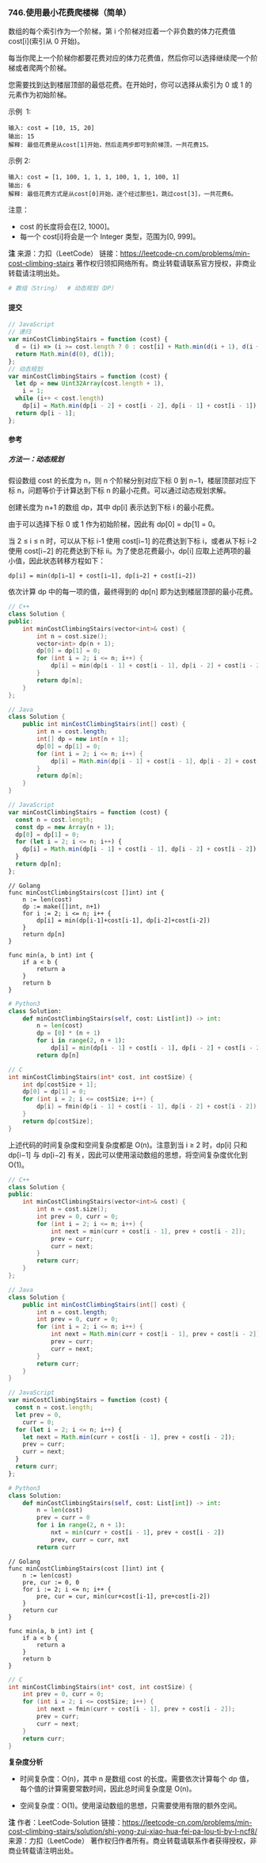 ### 746.使用最小花费爬楼梯（简单）

数组的每个索引作为一个阶梯，第 i 个阶梯对应着一个非负数的体力花费值 cost[i](索引从 0 开始)。

每当你爬上一个阶梯你都要花费对应的体力花费值，然后你可以选择继续爬一个阶梯或者爬两个阶梯。

您需要找到达到楼层顶部的最低花费。在开始时，你可以选择从索引为 0 或 1 的元素作为初始阶梯。

示例  1:

```text
输入: cost = [10, 15, 20]
输出: 15
解释: 最低花费是从cost[1]开始，然后走两步即可到阶梯顶，一共花费15。
```

示例 2:

```text
输入: cost = [1, 100, 1, 1, 1, 100, 1, 1, 100, 1]
输出: 6
解释: 最低花费方式是从cost[0]开始，逐个经过那些1，跳过cost[3]，一共花费6。
```

注意：

- cost 的长度将会在[2, 1000]。
- 每一个 cost[i]将会是一个 Integer 类型，范围为[0, 999]。

**注**
来源：力扣（LeetCode）
链接：https://leetcode-cn.com/problems/min-cost-climbing-stairs
著作权归领扣网络所有。商业转载请联系官方授权，非商业转载请注明出处。

```py
# 数组（String）  # 动态规划（DP）
```

#### 提交

```js
// JavaScript
// 递归
var minCostClimbingStairs = function (cost) {
  d = (i) => (i >= cost.length ? 0 : cost[i] + Math.min(d(i + 1), d(i + 2)));
  return Math.min(d(0), d(1));
};
// 动态规划
var minCostClimbingStairs = function (cost) {
  let dp = new Uint32Array(cost.length + 1),
    i = 1;
  while (i++ < cost.length)
    dp[i] = Math.min(dp[i - 2] + cost[i - 2], dp[i - 1] + cost[i - 1]);
  return dp[i - 1];
};
```

#### 参考

##### 方法一：动态规划

假设数组 cost 的长度为 n，则 n 个阶梯分别对应下标 0 到 n−1，楼层顶部对应下标 n，问题等价于计算达到下标 n 的最小花费。可以通过动态规划求解。

创建长度为 n+1 的数组 dp，其中 dp[i] 表示达到下标 i 的最小花费。

由于可以选择下标 0 或 1 作为初始阶梯，因此有 dp[0] = dp[1] = 0。

当 2 ≤ i ≤ n 时，可以从下标 i-1 使用 cost[i−1] 的花费达到下标 i，或者从下标 i-2 使用 cost[i−2] 的花费达到下标 ii。为了使总花费最小，dp[i] 应取上述两项的最小值，因此状态转移方程如下：

```text
dp[i] = min(dp[i−1] + cost[i−1], dp[i−2] + cost[i−2])
```

依次计算 dp 中的每一项的值，最终得到的 dp[n] 即为达到楼层顶部的最小花费。

```c++
// C++
class Solution {
public:
    int minCostClimbingStairs(vector<int>& cost) {
        int n = cost.size();
        vector<int> dp(n + 1);
        dp[0] = dp[1] = 0;
        for (int i = 2; i <= n; i++) {
            dp[i] = min(dp[i - 1] + cost[i - 1], dp[i - 2] + cost[i - 2]);
        }
        return dp[n];
    }
};
```

```java
// Java
class Solution {
    public int minCostClimbingStairs(int[] cost) {
        int n = cost.length;
        int[] dp = new int[n + 1];
        dp[0] = dp[1] = 0;
        for (int i = 2; i <= n; i++) {
            dp[i] = Math.min(dp[i - 1] + cost[i - 1], dp[i - 2] + cost[i - 2]);
        }
        return dp[n];
    }
}
```

```js
// JavaScript
var minCostClimbingStairs = function (cost) {
  const n = cost.length;
  const dp = new Array(n + 1);
  dp[0] = dp[1] = 0;
  for (let i = 2; i <= n; i++) {
    dp[i] = Math.min(dp[i - 1] + cost[i - 1], dp[i - 2] + cost[i - 2]);
  }
  return dp[n];
};
```

```golang
// Golang
func minCostClimbingStairs(cost []int) int {
    n := len(cost)
    dp := make([]int, n+1)
    for i := 2; i <= n; i++ {
        dp[i] = min(dp[i-1]+cost[i-1], dp[i-2]+cost[i-2])
    }
    return dp[n]
}

func min(a, b int) int {
    if a < b {
        return a
    }
    return b
}
```

```py
# Python3
class Solution:
    def minCostClimbingStairs(self, cost: List[int]) -> int:
        n = len(cost)
        dp = [0] * (n + 1)
        for i in range(2, n + 1):
            dp[i] = min(dp[i - 1] + cost[i - 1], dp[i - 2] + cost[i - 2])
        return dp[n]
```

```c
// C
int minCostClimbingStairs(int* cost, int costSize) {
    int dp[costSize + 1];
    dp[0] = dp[1] = 0;
    for (int i = 2; i <= costSize; i++) {
        dp[i] = fmin(dp[i - 1] + cost[i - 1], dp[i - 2] + cost[i - 2]);
    }
    return dp[costSize];
}
```

上述代码的时间复杂度和空间复杂度都是 O(n)。注意到当 i ≥ 2 时，dp[i] 只和 dp[i−1] 与 dp[i−2] 有关，因此可以使用滚动数组的思想，将空间复杂度优化到 O(1)。

```c++
// C++
class Solution {
public:
    int minCostClimbingStairs(vector<int>& cost) {
        int n = cost.size();
        int prev = 0, curr = 0;
        for (int i = 2; i <= n; i++) {
            int next = min(curr + cost[i - 1], prev + cost[i - 2]);
            prev = curr;
            curr = next;
        }
        return curr;
    }
};
```

```java
// Java
class Solution {
    public int minCostClimbingStairs(int[] cost) {
        int n = cost.length;
        int prev = 0, curr = 0;
        for (int i = 2; i <= n; i++) {
            int next = Math.min(curr + cost[i - 1], prev + cost[i - 2]);
            prev = curr;
            curr = next;
        }
        return curr;
    }
}
```

```js
// JavaScript
var minCostClimbingStairs = function (cost) {
  const n = cost.length;
  let prev = 0,
    curr = 0;
  for (let i = 2; i <= n; i++) {
    let next = Math.min(curr + cost[i - 1], prev + cost[i - 2]);
    prev = curr;
    curr = next;
  }
  return curr;
};
```

```py
# Python3
class Solution:
    def minCostClimbingStairs(self, cost: List[int]) -> int:
        n = len(cost)
        prev = curr = 0
        for i in range(2, n + 1):
            nxt = min(curr + cost[i - 1], prev + cost[i - 2])
            prev, curr = curr, nxt
        return curr
```

```golang
// Golang
func minCostClimbingStairs(cost []int) int {
    n := len(cost)
    pre, cur := 0, 0
    for i := 2; i <= n; i++ {
        pre, cur = cur, min(cur+cost[i-1], pre+cost[i-2])
    }
    return cur
}

func min(a, b int) int {
    if a < b {
        return a
    }
    return b
}
```

```c
// C
int minCostClimbingStairs(int* cost, int costSize) {
    int prev = 0, curr = 0;
    for (int i = 2; i <= costSize; i++) {
        int next = fmin(curr + cost[i - 1], prev + cost[i - 2]);
        prev = curr;
        curr = next;
    }
    return curr;
}
```

**复杂度分析**

- 时间复杂度：O(n)，其中 n 是数组 cost 的长度。需要依次计算每个 dp 值，每个值的计算需要常数时间，因此总时间复杂度是 O(n)。

- 空间复杂度：O(1)。使用滚动数组的思想，只需要使用有限的额外空间。

**注**
作者：LeetCode-Solution
链接：https://leetcode-cn.com/problems/min-cost-climbing-stairs/solution/shi-yong-zui-xiao-hua-fei-pa-lou-ti-by-l-ncf8/
来源：力扣（LeetCode）
著作权归作者所有。商业转载请联系作者获得授权，非商业转载请注明出处。
